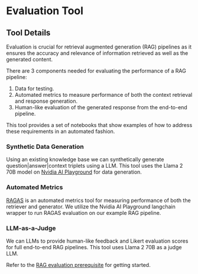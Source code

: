 # Evaluation Tool

## Tool Details
Evaluation is crucial for retrieval augmented generation (RAG) pipelines as it ensures the accuracy and relevance of information retrieved as well as the generated content.

There are 3 components needed for evaluating the performance of a RAG pipeline:
1. Data for testing.
2. Automated metrics to measure performance of both the context retrieval and response generation.
3. Human-like evaluation of the generated response from the end-to-end pipeline.

This tool provides a set of notebooks that show examples of how to address these requirements in an automated fashion.

### Synthetic Data Generation
Using an existing knowledge base we can synthetically generate question|answer|context triplets using a LLM. This tool uses the Llama 2 70B model on [Nvidia AI Playground](https://www.nvidia.com/en-us/research/ai-playground/) for data generation.

### Automated Metrics
[RAGAS](https://github.com/explodinggradients/ragas) is an automated metrics tool for measuring performance of both the retriever and generator. We utilize the Nvidia AI Playground langchain wrapper to run RAGAS evaluation on our example RAG pipeline.

### LLM-as-a-Judge
We can LLMs to provide human-like feedback and Likert evaluation scores for full end-to-end RAG pipelines. This tool uses Llama 2 70B as a judge LLM.

Refer to the [RAG evaluation prerequisite](https://gitlab-master.nvidia.com/chat-labs/OpenSource/GenerativeAIExamples/-/tree/shenneman/eval-readme/RetrievalAugmentedGeneration?ref_type=heads#prerequisite) for getting started.